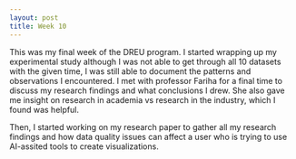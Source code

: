 ```yaml
---
layout: post
title: Week 10
---
```


This was my final week of the DREU program. I started wrapping up my experimental study although I was not able to get through all 10 datasets with the given time, I was still able to document the patterns and observations I encountered. I met with professor Fariha for a final time to discuss my research findings and what conclusions I drew. She also gave me insight on research in academia vs research in the industry, which I found was helpful. 

Then, I started working on my research paper to gather all my research findings and how data quality issues can affect a user who is trying to use AI-assited tools to create visualizations. 
